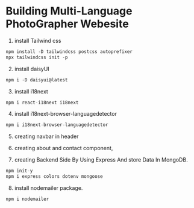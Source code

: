 # Building Multi-Language PhotoGrapher Webesite

1. install Tailwind css

```js
npm install -D tailwindcss postcss autoprefixer
npx tailwindcss init -p
```

2. install daisyUI

```js
npm i -D daisyui@latest
```

3. install i18next

```js
npm i react-i18next i18next
```

4. install i18next-browser-languagedetector

```js
npm i i18next-browser-languagedetector
```

5. creating navbar in header

6. creating about and contact component,

7. creating Backend Side By Using Express And store Data In MongoDB.

```js
npm init-y
npm i express colors dotenv mongoose
```

8. install nodemailer package.

```js
npm i nodemailer
```

